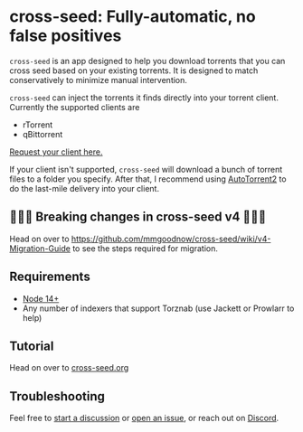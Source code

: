 # cross-seed: Fully-automatic, no false positives

`cross-seed` is an app designed to help you download torrents that you can cross
seed based on your existing torrents. It is designed to match conservatively to
minimize manual intervention.

`cross-seed` can inject the torrents it finds directly into your torrent client.
Currently the supported clients are

-   rTorrent
-   qBittorrent

[Request your client here.](https://github.com/mmgoodnow/cross-seed/issues/new)

If your client isn't supported, `cross-seed` will download a bunch of torrent
files to a folder you specify. After that, I recommend using
[AutoTorrent2](https://github.com/JohnDoee/autotorrent2) to do the last-mile
delivery into your client.

## 🚨🚨🚨 Breaking changes in cross-seed v4 🚨🚨🚨

Head on over to https://github.com/mmgoodnow/cross-seed/wiki/v4-Migration-Guide
to see the steps required for migration.

## Requirements

-   [Node 14+](https://nodejs.org/en/download)
-   Any number of indexers that support Torznab (use Jackett or Prowlarr to
    help)

## Tutorial

Head on over to
[cross-seed.org](https://www.cross-seed.org/docs/basics/getting-started)

## Troubleshooting

Feel free to
[start a discussion](https://github.com/mmgoodnow/cross-seed/discussions/new) or
[open an issue](https://github.com/mmgoodnow/cross-seed/issues/new), or reach
out on [Discord](https://discord.gg/jpbUFzS5Wb).

